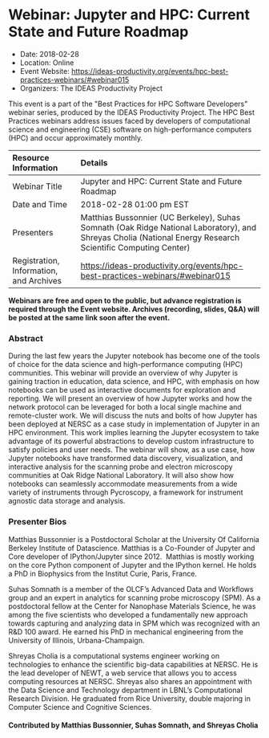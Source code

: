 













			   

<!-- Note: this label does NOT include the trailing colon -->





# Webinar: Jupyter and HPC: Current State and Future Roadmap

- Date: 2018-02-28
- Location: Online
- Event Website: https://ideas-productivity.org/events/hpc-best-practices-webinars/#webinar015
- Organizers: The IDEAS Productivity Project
			   
This event is a part of the "Best Practices for HPC Software
Developers" webinar series, produced by the IDEAS Productivity
Project. The HPC Best Practices webinars address issues faced by
developers of computational science and engineering (CSE) software on
high-performance computers (HPC) and occur approximately monthly.

Resource Information | Details
:--- | :---			   
Webinar Title | Jupyter and HPC: Current State and Future Roadmap
Date and Time | 2018-02-28 01:00 pm EST
Presenters | Matthias Bussonnier (UC Berkeley), Suhas Somnath (Oak Ridge National Laboratory),  and Shreyas Cholia (National Energy Research Scientific Computing Center)
Registration, Information, and Archives | 	<https://ideas-productivity.org/events/hpc-best-practices-webinars/#webinar015>	   

**Webinars are free and open to the public, but advance registration is required through the Event website. Archives (recording, slides, Q&A) will be posted at the same link soon after the event.**

### Abstract
<p>During the last few years the Jupyter notebook has become one of the
tools of choice for the data science and high-performance computing
(HPC) communities. This webinar will provide an overview of why
Jupyter is gaining traction in education, data science, and HPC, with
emphasis on how notebooks can be used as interactive documents for
exploration and reporting.  We will present an overview of how Jupyter
works and how the network protocol can be leveraged for both a local
single machine and remote-cluster work.  We will discuss the nuts and
bolts of how Jupyter has been deployed at NERSC as a case study in
implementation of Jupyter in an HPC environment. This work implies
learning the Jupyter ecosystem to take advantage of its powerful
abstractions to develop custom infrastructure to satisfy policies and
user needs.  The webinar will show, as a use case, how Jupyter
notebooks have transformed data discovery, visualization, and
interactive analysis for the scanning probe and electron microscopy
communities at Oak Ridge National Laboratory. It will also show how
notebooks can seamlessly accommodate measurements from a wide variety
of instruments through Pycroscopy, a framework for instrument agnostic
data storage and analysis.</p>



### Presenter Bios
<p>Matthias Bussonnier is a Postdoctoral
Scholar at the University Of California Berkeley Institute of
Datascience. Matthias is a Co-Founder of Jupyter and Core developer of
IPython/Jupyter since 2012.  Matthias is mostly working on the core
Python component of Jupyter and the IPython kernel. He holds a PhD in
Biophysics from the Institut Curie, Paris, France.</p>
<p>Suhas Somnath is a member of the OLCF’s Advanced
Data and Workflows group and an expert in analytics for scanning probe
microscopy (SPM). As a postdoctoral fellow at the Center for Nanophase
Materials Science, he was among the five scientists who developed a
fundamentally new approach towards capturing and analyzing data in SPM
which was recognized with an R&amp;D 100 award. He earned his PhD in
mechanical engineering from the University of Illinois,
Urbana-Champaign.</p>
<p>Shreyas Cholia is a computational systems engineer
working on technologies to enhance the scientific big-data
capabilities at NERSC. He is the lead developer of NEWT, a web service
that allows you to access computing resources at NERSC. Shreyas also
shares an appointment with the Data Science and Technology department
in LBNL’s Computational Research Division. He graduated from Rice
University, double majoring in Computer Science and Cognitive
Sciences.</p>

    

#### Contributed by Matthias Bussonnier, Suhas Somnath,  and Shreyas Cholia

<!---
Publish: yes
Categories: skills
Topics: online learning
Level: 2
Prerequisites: default
Aggregate: none
--->






